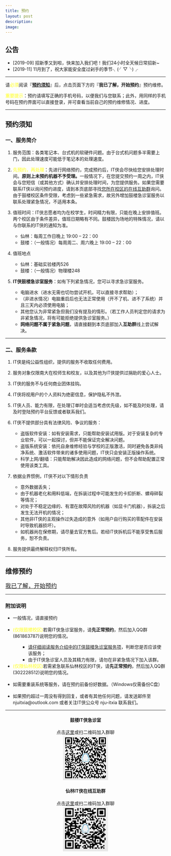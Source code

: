```yaml
---
title: 预约
layout: post
description: 
image: 
---
```



## 公告

- [2019-09] 招新季又到啦，快来加入我们吧！我们24小时全天候日常招新~ 
- [2019-11] 11月到了，祝大家能安全度过剁手的季节╮(╯▽╰)╭

---
请<text style="color: rgb(255, 255, 97); font-weight: bold;">必须</text>阅读『<a href="#first-aid">**预约须知**<a>』后，点击页面下方的『**我已了解，开始预约**』预约维修。

<text style="color: rgb(255, 255, 97); font-weight: bold;">重要提示</text>：预约请填写正确的手机号码，以便我们与您联系；此外，用同样的手机号码在预约界面可以直接登录，并可查看当前自己的预约维修情况、进度。

---

## 预约须知

###  一、<span id="first-aid">服务简介</span>

1. 服务范围：各类笔记本、台式机的软硬件问题。由于台式机问题多半需要上门，因此处理速度可能低于笔记本的处理速度。

2. <text style="color: rgb(255, 255, 97); font-weight: bold;">先预约，再处理</text>：先进行网络预约，完成预约后，IT侠会尽快给您安排处理时间。<b>原则上未预约机器不予受理。</b>一般情况下，在您提交预约一周之内，IT侠会与您短信（或其他方式）确认并安排处理时间，为您提供服务。如果您需要联系IT侠以询问预约进度，请到本页底部寻找<a href="#groups">您所在校区的在线互助群</a>询问。由于鼓楼校区条件受限，考虑到一些紧急需求，故另外增加鼓楼急诊室服务以联系处理紧急情况，不适用本条。


3. 值班时间：IT侠志愿者均为在校学生，时间精力有限，只能在晚上安排值班。两个校区由于条件差异，值班日期略有不同。鼓楼因为场地的特殊情况，请以与你联系的IT侠的通知为准。
    - 仙林：每周工作日晚上 19:00 – 22：00
    - 鼓楼：（一般情况）每周周二、周六晚上 19:00 – 22：00

4. 值班地点
    - 仙林：基础实验楼丙526
    - 鼓楼：（一般情况）物理楼248

5. **IT侠鼓楼急诊室服务**：如有下列紧急情况，您可以寻求急诊室服务。
    - 电脑进水（进水无需也切勿尝试开机，可以直接寻求帮助）；
    - （非进水情况）电脑重启后也无法正常使用（开不了机、进不了系统）并且三天内必须使用电脑；
    - 其他您认为非常紧急但我们没有提及的情形。（若工作人员判定您的请求为非紧急情况，将有可能拒绝提供急诊室服务。）
    - **网络问题不属于紧急问题**，请直接翻到本页底部加入**互助群**线上尝试解决。
	
---


### 二、服务条款

1. IT侠是纯公益性组织，提供的服务不收取任何费用。

2. 服务对象仅限南大在校师生和校友，以及其他为IT侠提供过捐助的爱心人士。

3. IT侠的服务不与任何商业团体挂钩。

4. IT侠将视用户的个人资料为绝密信息，保护隐私不外泄。

5. IT侠人员、能力有限，在处理订单时会适当考虑优先级，如不能及时处理，请及时登陆预约平台反馈或者联系我们。

6. IT侠不提供部分具有法律风险、争议的服务：
    - 盗版软件安装：如有安装需求，只能帮助安装试用版。对于安装复杂的专业软件，可以一起探讨，但并不能保证完全解决问题。
    - 盗版系统安装：依托自身维修经验与学校的正版激活，同时避免各类非纯净系统、激活软件带来的诸多使用问题，IT侠只会安装正版操作系统。
    - 科学上网/翻墙：只能帮助解决因此造成的网络问题，但不会帮助配置正常使用该类工具。

7. 依据业界惯例，IT侠不对以下情形负责
    - 意外数据丢失；
    - 由于机器老化和用料低端，在拆装过程中可能发生的卡扣折断、螺母碎裂等情况；
    - 对处于不稳定边缘的、有潜在故障风险的机器（如显卡门机器），拆装之后发生无法开机的情况；
    - 其他非IT侠的主观操作过失造成的意外（如用户自行购买的零配件在安装时导致机器损坏）。
    - 如机器尚在保修期，请尽量去官方售后。若经IT侠拆机后不能享受售后服务，恕不负责。

8. 服务提供最终解释权归IT侠所有。

---


## 维修预约

<a href="{{ site.help_url }}" class="button small"><font size="4">我已了解，开始预约</font></a>

---
<h3 id="groups">附加说明</h3>
<div class="inner row">
    <div class="12u 12u$(medium)">
        <ul>
            <li>一般情况，请直接预约</li><br>
            <li><text style="color: rgb(255, 255, 97); font-weight: bold;">(仅限鼓楼校区)</text>若需IT侠急诊室服务，请<b>先正常预约</b>，然后加入QQ群(861863787)说明您的情况。</li>
            <ul>
                <ul>
                    <li><a href="#first-aid">请仔细阅读服务介绍中的IT侠鼓楼急诊室服务项</a>，判断您是否应该使该服务；</li>
                    <li>由于IT侠急诊室人员及其精力有限，请勿在非紧急情况下加入该群。</li>
                </ul>
            </ul>
			<li><text style="color: rgb(255, 255, 97); font-weight: bold;">(仅限仙林校区)</text>若需紧急联系仙林校区的IT侠，请<b>先正常预约</b>，然后加入QQ群(302228512)说明您的情况。</li><br />
            <li>如需要重装系统等服务，请在预约前备份好数据。（Windows仅需备份C盘）</li><br>
            <li>如果预约超过一周没有得到回复，或者有其他任何问题，请发送邮件至 njuitxia@outlook.com 或者关注IT侠公众号 nju-itxia 联系我们。</li>
        </ul>
    </div>
</div>

---

<div class="inner row">
	<div class="6u 12u$(medium)" style="text-align: center;">
        <h4>鼓楼IT侠急诊室</h4>
        点击<a href="https://jq.qq.com/?_wv=1027&k=5dSgKFE">这里</a>或扫二维码加入群聊
		<br />
        <img src="assets/images/first-aid.jpg" >
    </div>
	<div class="6u$ 12u$(medium)" style="text-align: center;">
        <h4>仙林IT侠在线互助群</h4>
        点击<a href="https://jq.qq.com/?_wv=1027&k=5dCG0qV">这里</a>或扫二维码加入群聊
		<br />
        <img src="assets/images/xianlin-help.jpg" height='141' width='142'>
    </div>
</div>
<br />



